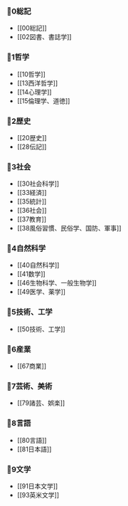### 📁0総記
- [[00総記]]
- [[02図書、書誌学]]
### 📁1哲学
- [[10哲学]]
- [[13西洋哲学]]
- [[14心理学]]
- [[15倫理学、道徳]]
### 📁2歴史
- [[20歴史]]
- [[28伝記]]
### 📁3社会
- [[30社会科学]]
- [[33経済]]
- [[35統計]]
- [[36社会]]
- [[37教育]]
- [[38風俗習慣、民俗学、国防、軍事]]
### 📁4自然科学
- [[40自然科学]]
- [[41数学]]
- [[46生物科学、一般生物学]]
- [[49医学、薬学]]
### 📁5技術、工学
- [[50技術、工学]]
### 📁6産業
- [[67商業]]
### 📁7芸術、美術
- [[79諸芸、娯楽]]
### 📁8言語
- [[80言語]]
- [[81日本語]]
### 📁9文学
- [[91日本文学]]
- [[93英米文学]]